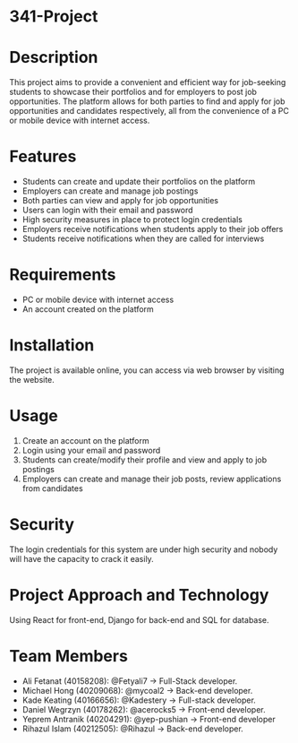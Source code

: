 # 341-Project
# Description
This project aims to provide a convenient and efficient way for job-seeking students to showcase their portfolios and for employers to post job opportunities. The platform allows for both parties to find and apply for job opportunities and candidates respectively, all from the convenience of a PC or mobile device with internet access.

# Features
- Students can create and update their portfolios on the platform
- Employers can create and manage job postings
- Both parties can view and apply for job opportunities
- Users can login with their email and password
- High security measures in place to protect login credentials
- Employers receive notifications when students apply to their job offers
- Students receive notifications when they are called for interviews

# Requirements
- PC or mobile device with internet access
- An account created on the platform

# Installation
The project is available online, you can access via web browser by visiting the website.

# Usage
1. Create an account on the platform
2. Login using your email and password
3. Students can create/modify their profile and view and apply to job postings
4. Employers can create and manage their job posts, review applications from candidates

# Security
The login credentials for this system are under high security and nobody will have the capacity to crack it easily.

# Project Approach and Technology
Using React for front-end, Django for back-end and SQL for database.

# Team Members

- Ali Fetanat (40158208): @Fetyali7 -> Full-Stack developer.
- Michael Hong (40209068): @mycoal2 -> Back-end developer.
- Kade Keating (40166656): @Kadestery -> Full-stack developer.
- Daniel Wegrzyn (40178262): @acerocks5 -> Front-end developer. 
- Yeprem Antranik (40204291): @yep-pushian -> Front-end developer
- Rihazul Islam  (40212505): @Rihazul  -> Back-end developer.